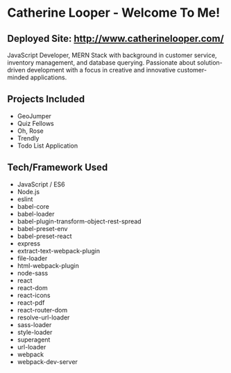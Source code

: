 # Catherine Looper - Welcome To Me!

## Deployed Site: http://www.catherinelooper.com/ 

JavaScript Developer, MERN Stack with background in customer service, inventory management, and database querying. Passionate about solution-driven development with a focus in creative and innovative customer-minded applications.

## Projects Included

* GeoJumper
* Quiz Fellows
* Oh, Rose
* Trendly
* Todo List Application

## Tech/Framework Used

* JavaScript / ES6
* Node.js
* eslint
* babel-core
* babel-loader
* babel-plugin-transform-object-rest-spread
* babel-preset-env
* babel-preset-react
* express
* extract-text-webpack-plugin
* file-loader
* html-webpack-plugin
* node-sass
* react
* react-dom
* react-icons
* react-pdf
* react-router-dom
* resolve-url-loader
* sass-loader
* style-loader
* superagent
* url-loader
* webpack
* webpack-dev-server